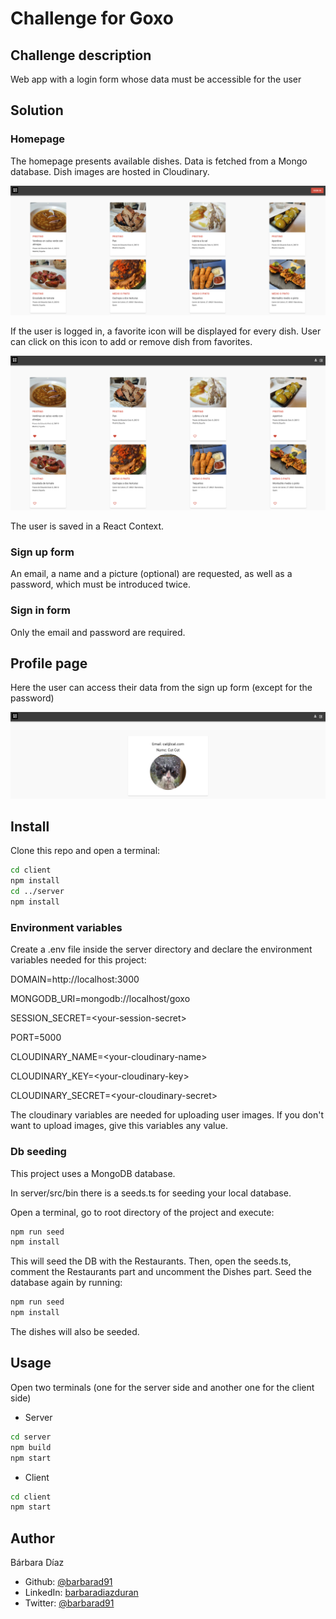# Challenge for Goxo

## Challenge description

Web app with a login form whose data must be accessible for the user

## Solution

### Homepage

The homepage presents available dishes. Data is fetched from a Mongo database. Dish images are hosted in Cloudinary.

<img src="client/public/Homepage.png">

If the user is logged in, a favorite icon will be displayed for every dish. User can click on this icon to add or remove dish from favorites.

<img src="client/public/User-homepage.png">

The user is saved in a React Context.

### Sign up form

An email, a name and a picture (optional) are requested, as well as a password, which must be introduced twice.

### Sign in form

Only the email and password are required.

## Profile page

Here the user can access their data from the sign up form (except for the password)

<img src="client/public/Profile.png">

## Install

Clone this repo and open a terminal:

```bash
cd client
npm install
cd ../server
npm install
```

### Environment variables

Create a .env file inside the server directory and declare the environment variables needed for this project:

DOMAIN=http://localhost:3000

MONGODB_URI=mongodb://localhost/goxo

SESSION_SECRET=\<your-session-secret\>

PORT=5000

CLOUDINARY_NAME=\<your-cloudinary-name\>

CLOUDINARY_KEY=\<your-cloudinary-key\>

CLOUDINARY_SECRET=\<your-cloudinary-secret\>

The cloudinary variables are needed for uploading user images. If you don't want to upload images, give this variables any value.

### Db seeding

This project uses a MongoDB database.

In server/src/bin there is a seeds.ts for seeding your local database.

Open a terminal, go to root directory of the project and execute:

```bash
npm run seed
npm install
```

This will seed the DB with the Restaurants. Then, open the seeds.ts, comment the Restaurants part and uncomment the Dishes part.
Seed the database again by running:

```bash
npm run seed
npm install
```

The dishes will also be seeded.

## Usage

Open two terminals (one for the server side and another one for the client side)

- Server

```bash
cd server
npm build
npm start
```

- Client

```bash
cd client
npm start
```

## Author

Bárbara Díaz

- Github: [@barbarad91](https://github.com/barbarad91)
- LinkedIn: [barbaradiazduran](https://www.linkedin.com/in/barbaradiazduran/)
- Twitter: [@barbarad91](https://twitter.com/barbarad91)
